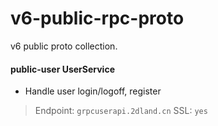 # v6-public-rpc-proto

v6 public proto collection.

#### public-user UserService
* Handle user login/logoff, register

> Endpoint: `grpcuserapi.2dland.cn`
> SSL: `yes`

